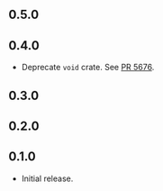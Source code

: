 ## 0.5.0

<!-- Update to libp2p-swarm v0.47.0 -->

## 0.4.0

- Deprecate `void` crate.
  See [PR 5676](https://github.com/libp2p/rust-libp2p/pull/5676).

<!-- Update to libp2p-core v0.43.0 -->

## 0.3.0

<!-- Update to libp2p-swarm v0.45.0 -->

## 0.2.0


## 0.1.0

- Initial release.
